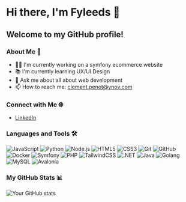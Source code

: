 # Hi there, I'm Fyleeds 👋

## Welcome to my GitHub profile!

### About Me 🌱
- 👨‍💻 I'm currently working on a symfony ecommerce website
- 📚 I'm currently learning UX/UI Design
- 💬 Ask me about all about web development
- 📫 How to reach me: clement.penot@ynov.com

### Connect with Me 🌐
- [LinkedIn](https://www.linkedin.com/in/cl%C3%A9ment-penot-09326b143/)

### Languages and Tools 🛠️
![JavaScript](https://img.shields.io/badge/-JavaScript-black?style=flat-square&logo=javascript)
![Python](https://img.shields.io/badge/-Python-black?style=flat-square&logo=python)
![Node.js](https://img.shields.io/badge/-Node.js-black?style=flat-square&logo=Node.js)
![HTML5](https://img.shields.io/badge/-HTML5-black?style=flat-square&logo=html5)
![CSS3](https://img.shields.io/badge/-CSS3-black?style=flat-square&logo=css3)
![Git](https://img.shields.io/badge/-Git-black?style=flat-square&logo=git)
![GitHub](https://img.shields.io/badge/-GitHub-black?style=flat-square&logo=github)
![Docker](https://img.shields.io/badge/-Docker-black?style=flat-square&logo=docker)
![Symfony](https://img.shields.io/badge/Symfony-black?style=flat-square&logo=symfony)
![PHP](https://img.shields.io/badge/PHP-black?style=flat-square&logo=php)
![TailwindCSS](https://img.shields.io/badge/Tailwind_CSS-black?style=flat-square&logo=tailwind-css)
![.NET](https://img.shields.io/badge/.NET-black?style=flat-square&logo=.net)
![Java](https://img.shields.io/badge/Java-black?style=flat-square&logo=java)
![Golang](https://img.shields.io/badge/-Golang-black?style=flat-square&logo=go)
![MySQL](https://img.shields.io/badge/-MySQL-black?style=flat-square&logo=mysql)
![Avalonia](https://img.shields.io/badge/-Avalonia-black?style=flat-square&logo=avalonia)


### My GitHub Stats 📊
![Your GitHub stats](https://github-readme-stats.vercel.app/api?username=fyleeds&show_icons=true&theme=radical)

